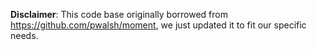 __Disclaimer__: This code base originally borrowed from https://github.com/pwalsh/moment, we just updated it to fit our specific needs.